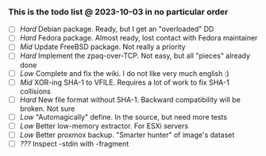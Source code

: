 ### This is the todo list @ 2023-10-03 in no particular order

- [ ] *Hard* Debian package. Ready, but I get an "overloaded" DD
- [ ] *Hard* Fedora package. Almost ready, lost contact with Fedora maintainer
- [ ] *Mid* Update FreeBSD package. Not really a priority
- [ ] *Hard* Implement the zpaq-over-TCP. Not easy, but all "pieces" already done
- [ ] *Low* Complete and fix the wiki. I do not like very much english :)
- [ ] *Mid* XOR-ing SHA-1 to VFILE. Requires a lot of work to fix SHA-1 collisions
- [ ] *Hard* New file format without SHA-1. Backward compatibility will be broken. Not sure
- [ ] *Low* "Automagically" define. In the source, but need more tests
- [ ] *Low* Better low-memory extractor. For ESXi servers
- [ ] *Low* Better proxmox backup. "Smarter hunter" of image's dataset
- [ ] *???* Inspect -stdin with -fragment
